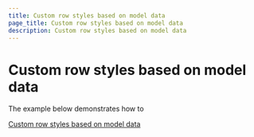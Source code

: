 ```yaml
---
title: Custom row styles based on model data
page_title: Custom row styles based on model data
description: Custom row styles based on model data
---
```


# Custom row styles based on model data

The example below demonstrates how to 

[Custom row styles based on model data](https://github.com/telerik/ui-for-aspnet-mvc-examples/tree/master/grid/custom-row-styles-based-on-data)
